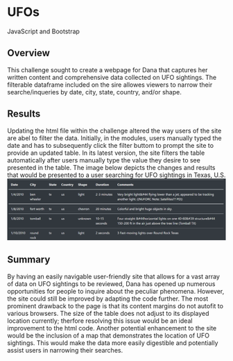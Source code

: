 # UFOs
JavaScript and Bootstrap
## Overview
This challenge sought to create a webpage for Dana that captures her written content and comprehensive data collected on UFO sightings. The filterable dataframe included on the sire allowes viewers to narrow their searche/inqueries by date, city, state, country, and/or shape.

## Results
Updating the html file within the challenge altered the way users of the site are abel to filter the data. Initially, in the modules, users manually typed the date and has to subsequently click the filter buttom to prompt the site to provide an updated table. In its latest version, the site filters the table automatically after users manually type the value they desire to see presented in the table. The image below depicts the changes and results that would be presented to a user searching for UFO sightings in Texas, U.S. 
![txtable.png](resources/txtable.png)

## Summary
By having an easily navigable user-friendly site that allows for a vast array of data on UFO sightings to be reviewed, Dana has opened up numerous opportunities for people to inquire about the peculiar phenomena. However, the site could still be improved by adapting the code further. The most prominent drawback to the page is that  its content margins do not autofit to various browsers. The size of the table does not adjust to its displayed location currently; therfore resolving this issue would be an ideal improvement to the html code. Another potential enhancement to the site would be the inclusion of a map that demonstrates the location of UFO sightings. This would make the data more easily digestible and potentially assist users in narrowing their searches. 
